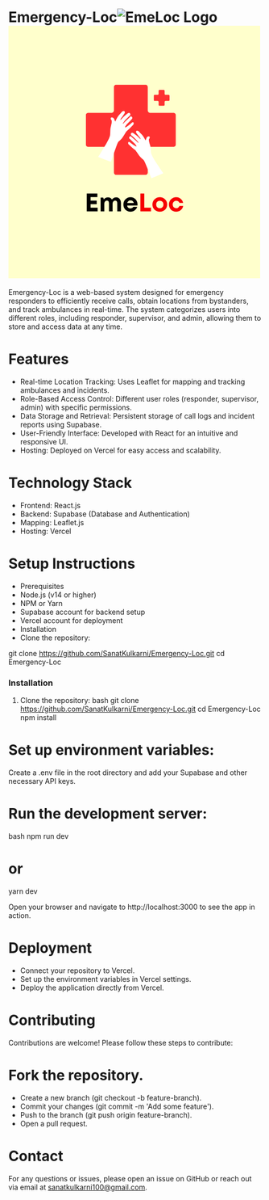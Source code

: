 # Emergency-Loc![EmeLoc Logo](https://github.com/user-attachments/assets/a501ef0e-6fe4-4534-b11b-981577317607)<svg xmlns="http://www.w3.org/2000/svg" xmlns:xlink="http://www.w3.org/1999/xlink" width="500" zoomAndPan="magnify" viewBox="0 0 375 374.999991" height="500" preserveAspectRatio="xMidYMid meet" version="1.0"><defs><g/><clipPath id="8a3013e7ff"><path d="M 115.167969 87.339844 L 249.539062 87.339844 L 249.539062 221.710938 L 115.167969 221.710938 Z M 115.167969 87.339844 " clip-rule="nonzero"/></clipPath><clipPath id="5b6bbe275b"><path d="M 203.796875 87.339844 L 160.90625 87.339844 C 158.835938 87.339844 157.15625 89.019531 157.15625 91.089844 L 157.15625 125.582031 C 157.15625 127.652344 155.480469 129.332031 153.40625 129.332031 L 118.917969 129.332031 C 116.847656 129.332031 115.167969 131.007812 115.167969 133.078125 L 115.167969 175.96875 C 115.167969 178.039062 116.847656 179.71875 118.917969 179.71875 L 153.40625 179.71875 C 155.480469 179.71875 157.15625 181.398438 157.15625 183.46875 L 157.15625 217.960938 C 157.15625 220.03125 158.835938 221.710938 160.90625 221.710938 L 203.796875 221.710938 C 205.867188 221.710938 207.546875 220.03125 207.546875 217.960938 L 207.546875 183.46875 C 207.546875 181.398438 209.226562 179.71875 211.296875 179.71875 L 245.789062 179.71875 C 247.859375 179.71875 249.539062 178.039062 249.539062 175.96875 L 249.539062 133.078125 C 249.539062 131.007812 247.859375 129.332031 245.789062 129.332031 L 211.296875 129.332031 C 209.226562 129.332031 207.546875 127.652344 207.546875 125.582031 L 207.546875 91.089844 C 207.546875 89.019531 205.867188 87.339844 203.796875 87.339844 Z M 203.796875 87.339844 " clip-rule="nonzero"/></clipPath><clipPath id="e07eb9afef"><path d="M 216.308594 95.214844 L 240.101562 95.214844 L 240.101562 119.007812 L 216.308594 119.007812 Z M 216.308594 95.214844 " clip-rule="nonzero"/></clipPath><clipPath id="ef1d0112db"><path d="M 231.167969 95.214844 L 225.246094 95.214844 C 224.847656 95.214844 224.464844 95.371094 224.183594 95.652344 C 223.902344 95.933594 223.746094 96.316406 223.746094 96.714844 L 223.746094 101.148438 C 223.746094 101.546875 223.585938 101.929688 223.304688 102.210938 C 223.023438 102.492188 222.640625 102.648438 222.246094 102.648438 L 217.808594 102.648438 C 217.410156 102.648438 217.03125 102.808594 216.75 103.089844 C 216.46875 103.371094 216.308594 103.75 216.308594 104.148438 L 216.308594 110.070312 C 216.308594 110.46875 216.46875 110.851562 216.75 111.132812 C 217.03125 111.414062 217.410156 111.570312 217.808594 111.570312 L 222.246094 111.570312 C 222.640625 111.570312 223.023438 111.730469 223.304688 112.011719 C 223.585938 112.292969 223.746094 112.671875 223.746094 113.070312 L 223.746094 117.507812 C 223.746094 117.90625 223.902344 118.285156 224.183594 118.566406 C 224.464844 118.847656 224.847656 119.007812 225.246094 119.007812 L 231.167969 119.007812 C 231.566406 119.007812 231.945312 118.847656 232.226562 118.566406 C 232.507812 118.285156 232.667969 117.90625 232.667969 117.507812 L 232.667969 113.070312 C 232.667969 112.671875 232.824219 112.292969 233.105469 112.011719 C 233.386719 111.730469 233.769531 111.570312 234.167969 111.570312 L 238.601562 111.570312 C 239 111.570312 239.382812 111.414062 239.664062 111.132812 C 239.945312 110.851562 240.101562 110.46875 240.101562 110.070312 L 240.101562 104.148438 C 240.101562 103.75 239.945312 103.371094 239.664062 103.089844 C 239.382812 102.808594 239 102.648438 238.601562 102.648438 L 234.167969 102.648438 C 233.769531 102.648438 233.386719 102.492188 233.105469 102.210938 C 232.824219 101.929688 232.667969 101.546875 232.667969 101.148438 L 232.667969 96.714844 C 232.667969 96.316406 232.507812 95.933594 232.226562 95.652344 C 231.945312 95.371094 231.566406 95.214844 231.167969 95.214844 Z M 231.167969 95.214844 " clip-rule="nonzero"/></clipPath><clipPath id="18384ccf29"><path d="M 133 126 L 187 126 L 187 202 L 133 202 Z M 133 126 " clip-rule="nonzero"/></clipPath><clipPath id="89c11d1e7e"><path d="M 157.585938 119.007812 L 192.566406 131.820312 L 165 207.089844 L 130.019531 194.277344 Z M 157.585938 119.007812 " clip-rule="nonzero"/></clipPath><clipPath id="503887885e"><path d="M 157.585938 119.007812 L 192.566406 131.820312 L 165 207.089844 L 130.019531 194.277344 Z M 157.585938 119.007812 " clip-rule="nonzero"/></clipPath><clipPath id="dafb5b84a5"><path d="M 178 155 L 231 155 L 231 227 L 178 227 Z M 178 155 " clip-rule="nonzero"/></clipPath><clipPath id="872795bb2f"><path d="M 171.792969 161.917969 L 205.105469 147.929688 L 234.394531 217.667969 L 201.085938 231.65625 Z M 171.792969 161.917969 " clip-rule="nonzero"/></clipPath><clipPath id="3b67a62f17"><path d="M 204.777344 148.066406 L 171.46875 162.054688 L 200.761719 231.792969 L 234.070312 217.804688 Z M 204.777344 148.066406 " clip-rule="nonzero"/></clipPath></defs><rect x="-37.5" width="450" fill="#ffffff" y="-37.499999" height="449.999989" fill-opacity="1"/><rect x="-37.5" width="450" fill="#ffffcc" y="-37.499999" height="449.999989" fill-opacity="1"/><g fill="#000000" fill-opacity="1"><g transform="translate(113.654629, 275.582941)"><g><path d="M 8.734375 -5.3125 L 19.21875 -5.3125 L 19.21875 0 L 3.015625 0 L 3.015625 -26.34375 L 18.8125 -26.34375 L 18.8125 -21.0625 L 8.734375 -21.0625 L 8.734375 -15.875 L 17.828125 -15.875 L 17.828125 -10.71875 L 8.734375 -10.71875 Z M 8.734375 -5.3125 "/></g></g></g><g fill="#000000" fill-opacity="1"><g transform="translate(134.682677, 275.582941)"><g><path d="M 25.734375 -20.8125 C 27.140625 -20.8125 28.378906 -20.460938 29.453125 -19.765625 C 30.535156 -19.078125 31.382812 -18.128906 32 -16.921875 C 32.613281 -15.722656 32.921875 -14.332031 32.921875 -12.75 L 32.921875 0 L 27.421875 0 L 27.421875 -11.859375 C 27.421875 -14.609375 26.394531 -15.984375 24.34375 -15.984375 C 23.132812 -15.984375 22.1875 -15.546875 21.5 -14.671875 C 20.8125 -13.796875 20.46875 -12.566406 20.46875 -10.984375 L 20.46875 0 L 15.09375 0 L 15.09375 -11.859375 C 15.09375 -14.609375 14.097656 -15.984375 12.109375 -15.984375 C 10.859375 -15.984375 9.878906 -15.546875 9.171875 -14.671875 C 8.472656 -13.796875 8.125 -12.566406 8.125 -10.984375 L 8.125 0 L 2.640625 0 L 2.640625 -20.3125 L 6.46875 -20.3125 L 7.484375 -17.796875 C 8.210938 -18.703125 9.109375 -19.429688 10.171875 -19.984375 C 11.242188 -20.535156 12.378906 -20.8125 13.578125 -20.8125 C 14.859375 -20.8125 16.015625 -20.519531 17.046875 -19.9375 C 18.078125 -19.363281 18.878906 -18.5625 19.453125 -17.53125 C 20.148438 -18.53125 21.050781 -19.328125 22.15625 -19.921875 C 23.257812 -20.515625 24.453125 -20.8125 25.734375 -20.8125 Z M 25.734375 -20.8125 "/></g></g></g><g fill="#000000" fill-opacity="1"><g transform="translate(169.96767, 275.582941)"><g><path d="M 22.34375 -10.234375 C 22.34375 -9.703125 22.304688 -9.160156 22.234375 -8.609375 L 6.890625 -8.609375 C 7.109375 -7.234375 7.65625 -6.175781 8.53125 -5.4375 C 9.414062 -4.695312 10.523438 -4.328125 11.859375 -4.328125 C 12.804688 -4.328125 13.65625 -4.53125 14.40625 -4.9375 C 15.164062 -5.351562 15.742188 -5.925781 16.140625 -6.65625 L 21.9375 -6.65625 C 21.1875 -4.445312 19.90625 -2.691406 18.09375 -1.390625 C 16.289062 -0.0859375 14.210938 0.5625 11.859375 0.5625 C 9.847656 0.5625 8.046875 0.09375 6.453125 -0.84375 C 4.859375 -1.78125 3.601562 -3.054688 2.6875 -4.671875 C 1.769531 -6.296875 1.3125 -8.125 1.3125 -10.15625 C 1.3125 -12.1875 1.769531 -14.007812 2.6875 -15.625 C 3.601562 -17.25 4.859375 -18.53125 6.453125 -19.46875 C 8.046875 -20.40625 9.847656 -20.875 11.859375 -20.875 C 13.929688 -20.875 15.757812 -20.390625 17.34375 -19.421875 C 18.925781 -18.460938 20.15625 -17.179688 21.03125 -15.578125 C 21.90625 -13.972656 22.34375 -12.191406 22.34375 -10.234375 Z M 11.859375 -16.21875 C 10.628906 -16.21875 9.59375 -15.878906 8.75 -15.203125 C 7.90625 -14.523438 7.332031 -13.582031 7.03125 -12.375 L 16.859375 -12.375 C 16.054688 -14.9375 14.390625 -16.21875 11.859375 -16.21875 Z M 11.859375 -16.21875 "/></g></g></g><g fill="#f60000" fill-opacity="1"><g transform="translate(193.599936, 275.582941)"><g><path d="M 8.734375 -5.3125 L 18.8125 -5.3125 L 18.8125 0 L 3.015625 0 L 3.015625 -26.34375 L 8.734375 -26.34375 Z M 8.734375 -5.3125 "/></g></g></g><g fill="#f60000" fill-opacity="1"><g transform="translate(213.236142, 275.582941)"><g><path d="M 12.296875 0.5625 C 10.191406 0.5625 8.3125 0.09375 6.65625 -0.84375 C 5 -1.78125 3.691406 -3.054688 2.734375 -4.671875 C 1.785156 -6.296875 1.3125 -8.125 1.3125 -10.15625 C 1.3125 -12.21875 1.785156 -14.054688 2.734375 -15.671875 C 3.691406 -17.285156 5 -18.554688 6.65625 -19.484375 C 8.3125 -20.410156 10.191406 -20.875 12.296875 -20.875 C 14.378906 -20.875 16.25 -20.410156 17.90625 -19.484375 C 19.5625 -18.554688 20.863281 -17.285156 21.8125 -15.671875 C 22.769531 -14.054688 23.25 -12.21875 23.25 -10.15625 C 23.25 -8.125 22.769531 -6.296875 21.8125 -4.671875 C 20.863281 -3.054688 19.5625 -1.78125 17.90625 -0.84375 C 16.25 0.09375 14.378906 0.5625 12.296875 0.5625 Z M 12.296875 -4.59375 C 13.878906 -4.59375 15.171875 -5.101562 16.171875 -6.125 C 17.179688 -7.15625 17.6875 -8.5 17.6875 -10.15625 C 17.6875 -11.8125 17.179688 -13.15625 16.171875 -14.1875 C 15.171875 -15.21875 13.878906 -15.734375 12.296875 -15.734375 C 10.691406 -15.734375 9.390625 -15.21875 8.390625 -14.1875 C 7.390625 -13.15625 6.890625 -11.8125 6.890625 -10.15625 C 6.890625 -8.5 7.390625 -7.15625 8.390625 -6.125 C 9.390625 -5.101562 10.691406 -4.59375 12.296875 -4.59375 Z M 12.296875 -4.59375 "/></g></g></g><g fill="#f60000" fill-opacity="1"><g transform="translate(237.80022, 275.582941)"><g><path d="M 12.078125 0.5625 C 10.046875 0.5625 8.210938 0.0859375 6.578125 -0.859375 C 4.953125 -1.816406 3.664062 -3.109375 2.71875 -4.734375 C 1.78125 -6.367188 1.3125 -8.203125 1.3125 -10.234375 C 1.3125 -12.265625 1.78125 -14.082031 2.71875 -15.6875 C 3.664062 -17.289062 4.953125 -18.554688 6.578125 -19.484375 C 8.210938 -20.410156 10.054688 -20.875 12.109375 -20.875 C 13.867188 -20.875 15.46875 -20.53125 16.90625 -19.84375 C 18.351562 -19.15625 19.554688 -18.179688 20.515625 -16.921875 C 21.484375 -15.671875 22.132812 -14.21875 22.46875 -12.5625 L 17 -12.5625 C 16.550781 -13.570312 15.894531 -14.351562 15.03125 -14.90625 C 14.164062 -15.457031 13.179688 -15.734375 12.078125 -15.734375 C 11.097656 -15.734375 10.210938 -15.488281 9.421875 -15 C 8.628906 -14.507812 8.007812 -13.847656 7.5625 -13.015625 C 7.113281 -12.191406 6.890625 -11.253906 6.890625 -10.203125 C 6.890625 -9.140625 7.113281 -8.1875 7.5625 -7.34375 C 8.007812 -6.507812 8.628906 -5.84375 9.421875 -5.34375 C 10.210938 -4.84375 11.097656 -4.59375 12.078125 -4.59375 C 13.203125 -4.59375 14.1875 -4.882812 15.03125 -5.46875 C 15.875 -6.0625 16.53125 -6.910156 17 -8.015625 L 22.53125 -8.015625 C 22.207031 -6.304688 21.554688 -4.804688 20.578125 -3.515625 C 19.597656 -2.222656 18.378906 -1.21875 16.921875 -0.5 C 15.472656 0.207031 13.859375 0.5625 12.078125 0.5625 Z M 12.078125 0.5625 "/></g></g></g><g clip-path="url(#8a3013e7ff)"><g clip-path="url(#5b6bbe275b)"><path fill="#ff3131" d="M 115.167969 87.339844 L 249.539062 87.339844 L 249.539062 221.710938 L 115.167969 221.710938 Z M 115.167969 87.339844 " fill-opacity="1" fill-rule="nonzero"/></g></g><g clip-path="url(#e07eb9afef)"><g clip-path="url(#ef1d0112db)"><path fill="#ff3131" d="M 216.308594 95.214844 L 240.101562 95.214844 L 240.101562 119.007812 L 216.308594 119.007812 Z M 216.308594 95.214844 " fill-opacity="1" fill-rule="nonzero"/></g></g><g clip-path="url(#18384ccf29)"><g clip-path="url(#89c11d1e7e)"><g clip-path="url(#503887885e)"><path fill="#ffffff" d="M 133.648438 194.742188 C 137.378906 189.859375 139.921875 184.222656 143.335938 179.132812 C 146.269531 174.164062 149.363281 169.175781 151.167969 163.667969 C 152.253906 158.804688 151.152344 153.679688 152.828125 148.914062 C 153.210938 146.132812 154.484375 143.253906 153.746094 140.460938 C 151.976562 138.863281 151.671875 135.277344 154.929688 136.394531 C 157.835938 136.65625 158.195312 141.933594 159.308594 142.121094 C 161.105469 138.277344 162.824219 134.253906 166.007812 131.316406 C 167.851562 129.640625 169.3125 126.039062 172.234375 126.542969 C 175.359375 128.238281 171.792969 131.570312 170.675781 133.511719 C 169.640625 135.476562 166.316406 138.304688 167.101562 139.988281 C 170.207031 136.207031 174.019531 132.980469 177.925781 130.015625 C 180.832031 127.53125 183.4375 132.222656 180.230469 133.875 C 177.125 137.070312 173.636719 139.945312 171.253906 143.757812 C 169.78125 145.136719 170.757812 146.089844 171.957031 144.324219 C 174.664062 141.285156 177.875 138.761719 180.722656 135.863281 C 182.75 132.578125 186.53125 136.863281 183.464844 138.886719 C 181.113281 141.613281 178.402344 144.007812 176.042969 146.714844 C 175.246094 147.847656 171.789062 152.289062 175.207031 150.476562 C 178.421875 148.660156 181.210938 146.246094 183.964844 143.820312 C 187.414062 141.78125 187.324219 146.851562 184.835938 148.058594 C 182.082031 151.171875 178.976562 153.949219 175.871094 156.683594 C 172.566406 161.25 170.332031 166.695312 165.902344 170.378906 C 163.3125 171.910156 162.308594 174.71875 161.378906 177.429688 C 158.394531 185.5625 155.574219 193.753906 152.683594 201.921875 C 146.34375 199.523438 139.871094 197.414062 133.648438 194.742188 Z M 133.648438 194.742188 " fill-opacity="1" fill-rule="nonzero"/></g></g></g><g clip-path="url(#dafb5b84a5)"><g clip-path="url(#872795bb2f)"><g clip-path="url(#3b67a62f17)"><path fill="#ffffff" d="M 230.917969 219.109375 C 227.148438 214.625 224.480469 209.371094 221.003906 204.679688 C 217.992188 200.074219 214.824219 195.464844 212.863281 190.300781 C 211.609375 185.71875 212.433594 180.789062 210.625 176.328125 C 210.136719 173.695312 208.800781 171.011719 209.375 168.320312 C 210.992188 166.722656 211.125 163.292969 208.070312 164.5 C 205.3125 164.878906 205.207031 169.921875 204.15625 170.148438 C 202.273438 166.566406 200.460938 162.816406 197.296875 160.160156 C 195.46875 158.644531 193.917969 155.28125 191.15625 155.890625 C 188.257812 157.644531 191.804688 160.65625 192.949219 162.457031 C 194.027344 164.28125 197.316406 166.824219 196.640625 168.464844 C 193.519531 165.003906 189.746094 162.097656 185.894531 159.449219 C 183.015625 157.214844 180.742188 161.792969 183.871094 163.226562 C 186.96875 166.132812 190.417969 168.714844 192.855469 172.234375 C 194.320312 173.480469 193.429688 174.433594 192.210938 172.804688 C 189.496094 170.03125 186.332031 167.773438 183.492188 165.136719 C 181.414062 162.101562 178.003906 166.351562 181.011719 168.136719 C 183.375 170.628906 186.058594 172.789062 188.425781 175.261719 C 189.238281 176.308594 192.722656 180.382812 189.390625 178.808594 C 186.25 177.222656 183.484375 175.046875 180.757812 172.859375 C 177.382812 171.070312 177.695312 175.894531 180.117188 176.933594 C 182.875 179.773438 185.953125 182.277344 189.035156 184.746094 C 192.382812 188.949219 194.75 194.03125 199.128906 197.34375 C 201.664062 198.6875 202.746094 201.316406 203.75 203.855469 C 206.953125 211.464844 210 219.140625 213.113281 226.785156 C 219.046875 224.222656 225.109375 221.929688 230.917969 219.109375 Z M 230.917969 219.109375 " fill-opacity="1" fill-rule="nonzero"/></g></g></g></svg>

Emergency-Loc is a web-based system designed for emergency responders to efficiently receive calls, obtain locations from bystanders, and track ambulances in real-time. The system categorizes users into different roles, including responder, supervisor, and admin, allowing them to store and access data at any time.

# Features
- Real-time Location Tracking: Uses Leaflet for mapping and tracking ambulances and incidents.
- Role-Based Access Control: Different user roles (responder, supervisor, admin) with specific permissions.
- Data Storage and Retrieval: Persistent storage of call logs and incident reports using Supabase.
- User-Friendly Interface: Developed with React for an intuitive and responsive UI.
- Hosting: Deployed on Vercel for easy access and scalability.

# Technology Stack
- Frontend: React.js
- Backend: Supabase (Database and Authentication)
- Mapping: Leaflet.js
- Hosting: Vercel

# Setup Instructions
- Prerequisites
- Node.js (v14 or higher)
- NPM or Yarn
- Supabase account for backend setup
- Vercel account for deployment
- Installation
- Clone the repository:

git clone https://github.com/SanatKulkarni/Emergency-Loc.git
cd Emergency-Loc

### Installation

1. Clone the repository:
   bash
   git clone https://github.com/SanatKulkarni/Emergency-Loc.git
   cd Emergency-Loc
   npm install
   
   
# Set up environment variables:
Create a .env file in the root directory and add your Supabase and other necessary API keys.

# Run the development server:

bash
npm run dev
# or
yarn dev

Open your browser and navigate to http://localhost:3000 to see the app in action.

# Deployment
- Connect your repository to Vercel.
- Set up the environment variables in Vercel settings.
- Deploy the application directly from Vercel.

# Contributing
Contributions are welcome! Please follow these steps to contribute:

# Fork the repository.
- Create a new branch (git checkout -b feature-branch).
- Commit your changes (git commit -m 'Add some feature').
- Push to the branch (git push origin feature-branch).
- Open a pull request.

# Contact
For any questions or issues, please open an issue on GitHub or reach out via email at sanatkulkarni100@gmail.com.
